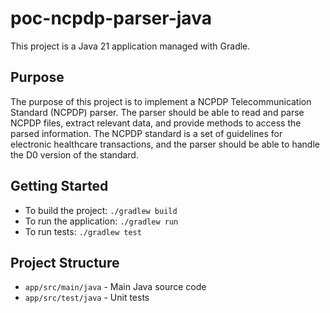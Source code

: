 # poc-ncpdp-parser-java

This project is a Java 21 application managed with Gradle.

## Purpose

The purpose of this project is to implement a NCPDP Telecommunication Standard (NCPDP) parser.
The parser should be able to read and parse NCPDP files, extract relevant data, and provide methods to access the parsed information.
The NCPDP standard is a set of guidelines for electronic healthcare transactions, and the parser should be able to handle the D0 version of the standard.

## Getting Started

- To build the project: `./gradlew build`
- To run the application: `./gradlew run`
- To run tests: `./gradlew test`

## Project Structure
- `app/src/main/java` - Main Java source code
- `app/src/test/java` - Unit tests